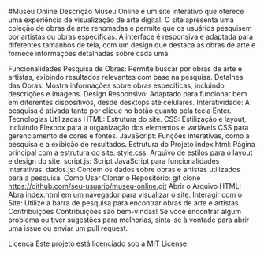 #Museu Online
Descrição
Museu Online é um site interativo que oferece uma experiência de visualização de arte digital. O site apresenta uma coleção de obras de arte renomadas e permite que os usuários pesquisem por artistas ou obras específicas. A interface é responsiva e adaptada para diferentes tamanhos de tela, com um design que destaca as obras de arte e fornece informações detalhadas sobre cada uma.

Funcionalidades
Pesquisa de Obras: Permite buscar por obras de arte e artistas, exibindo resultados relevantes com base na pesquisa.
Detalhes das Obras: Mostra informações sobre obras específicas, incluindo descrições e imagens.
Design Responsivo: Adaptado para funcionar bem em diferentes dispositivos, desde desktops até celulares.
Interatividade: A pesquisa é ativada tanto por clique no botão quanto pela tecla Enter.
Tecnologias Utilizadas
HTML: Estrutura do site.
CSS: Estilização e layout, incluindo Flexbox para a organização dos elementos e variáveis CSS para gerenciamento de cores e fontes.
JavaScript: Funções interativas, como a pesquisa e a exibição de resultados.
Estrutura do Projeto
index.html: Página principal com a estrutura do site.
style.css: Arquivo de estilos para o layout e design do site.
script.js: Script JavaScript para funcionalidades interativas.
dados.js: Contém os dados sobre obras e artistas utilizados para a pesquisa.
Como Usar
Clonar o Repositório: git clone https://github.com/seu-usuario/museu-online.git
Abrir o Arquivo HTML: Abra index.html em um navegador para visualizar o site.
Interagir com o Site: Utilize a barra de pesquisa para encontrar obras de arte e artistas.
Contribuições
Contribuições são bem-vindas! Se você encontrar algum problema ou tiver sugestões para melhorias, sinta-se à vontade para abrir uma issue ou enviar um pull request.

Licença
Este projeto está licenciado sob a MIT License.
